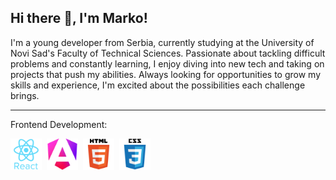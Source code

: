 ## Hi there 👋, I'm Marko!

I'm a young developer from Serbia, currently studying at the University of Novi Sad's Faculty of Technical Sciences. Passionate about tackling difficult problems and constantly learning, I enjoy diving into new tech and taking on projects that push my abilities. Always looking for opportunities to grow my skills and experience, I'm excited about the possibilities each challenge brings.

<hr/>

Frontend Development:
<div>
  <img src="https://github.com/devicons/devicon/blob/master/icons/react/react-original-wordmark.svg" width="50" height="50"/>&nbsp;
  <img src="https://github.com/devicons/devicon/blob/master/icons/angular/angular-original.svg" width="50" height="50"/>&nbsp;
  <img src="https://github.com/devicons/devicon/blob/master/icons/html5/html5-original-wordmark.svg" width="50" height="50"/>&nbsp;
  <img src="https://github.com/devicons/devicon/blob/master/icons/css3/css3-original-wordmark.svg" width="50" height="50"/>&nbsp;
</div>
